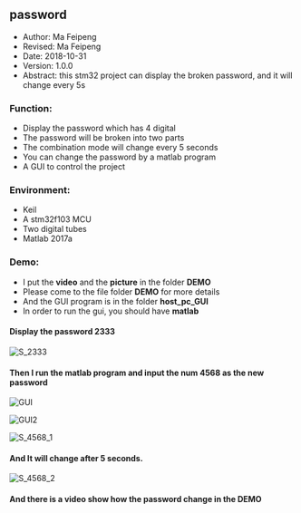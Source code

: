 ## password
- Author: Ma Feipeng
- Revised: Ma Feipeng
- Date: 2018-10-31
- Version: 1.0.0
- Abstract: this stm32 project can display the broken password, and it will change every 5s
### Function:
- Display the password which has 4 digital
- The password will be broken into two parts
- The combination mode will change every 5 seconds
- You can change the password by a matlab program
- A GUI to control the project
### Environment:
- Keil
- A stm32f103 MCU
- Two digital tubes
- Matlab 2017a
### Demo:
 - I put the **video** and the **picture** in the folder **DEMO**  
 - Please come to the file folder **DEMO** for more details  
- And the GUI program is in the folder **host_pc_GUI**  
- In order to run the gui, you should have **matlab**
#### Display the password 2333
![S_2333](https://github.com/SYSU-AERO-SWIFT/tutorial_2018/tree/%E9%A9%AC%E9%A3%9E%E9%B9%8F/task_submit/feipeng%E9%A9%AC%E9%A3%9E%E9%B9%8F/project/project_1/digital_password/DEMO/S_2333.JPG)

  

#### Then I run the matlab program and input the num **4568** as the new password
![GUI](https://github.com/SYSU-AERO-SWIFT/tutorial_2018/tree/%E9%A9%AC%E9%A3%9E%E9%B9%8F/task_submit/feipeng%E9%A9%AC%E9%A3%9E%E9%B9%8F/project/project_1/digital_password/DEMO/GUI.JPG) 
 
![GUI2](https://github.com/SYSU-AERO-SWIFT/tutorial_2018/tree/%E9%A9%AC%E9%A3%9E%E9%B9%8F/task_submit/feipeng%E9%A9%AC%E9%A3%9E%E9%B9%8F/project/project_1/digital_password/DEMO/GUI2.JPG)  

![S_4568_1](https://github.com/SYSU-AERO-SWIFT/tutorial_2018/tree/%E9%A9%AC%E9%A3%9E%E9%B9%8F/task_submit/feipeng%E9%A9%AC%E9%A3%9E%E9%B9%8F/project/project_1/digital_password/DEMO/S_4568_1.JPG)

  


#### And It will change after 5 seconds.
![S_4568_2](https://github.com/SYSU-AERO-SWIFT/tutorial_2018/tree/%E9%A9%AC%E9%A3%9E%E9%B9%8F/task_submit/feipeng%E9%A9%AC%E9%A3%9E%E9%B9%8F/project/project_1/digital_password/DEMO/S_4568_2.JPG)

  

#### And there is a video show how the password change in the DEMO


